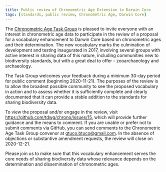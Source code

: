 ```yaml
---
title: Public review of Chronometric Age Extension to Darwin Core
tags: [standards, public review, Chronometric Age, Darwin Core]
---
```


The [Chronometric Age Task Group](/community/esp/chrono/) is pleased to invite everyone with an interest in chronometric age data to participate in the review of a proposal for a vocabulary enhancement to Darwin Core based on chronometric ages and their determination. The new vocabulary marks the culmination of development and testing inaugurated in 2017, involving several groups with active interest in sharing data of this nature, including communities new to biodiversity standards, but with a great deal to offer - zooarchaeology and archaeology. 

The Task Group welcomes your feedback during a minimum 30-day period for public comment (beginning 2020-11-21). The purposes of the review is to allow the broadest possible community to see the proposed vocabulary in action and to assess whether it is sufficiently complete and clearly documented that it can provide a stable addition to the standards for sharing biodiversity data. 

To view the proposal and/or engage in the review, visit <https://github.com/tdwg/chrono/issues/15>, which will provide further guidance and the means to comment. If you are unable or prefer not to submit comments via GitHub, you can send comments to the Chronometric Age Task Group convenor at <gtuco.btuco@gmail.com>. In the absence of objections or substantive amendment requests, the review will close on 2020-12-21. 

Please join us to make sure that this vocabulary enhancement serves the core needs of sharing biodiversity data whose relevance depends on the determination and dissemination of chronometric ages.

